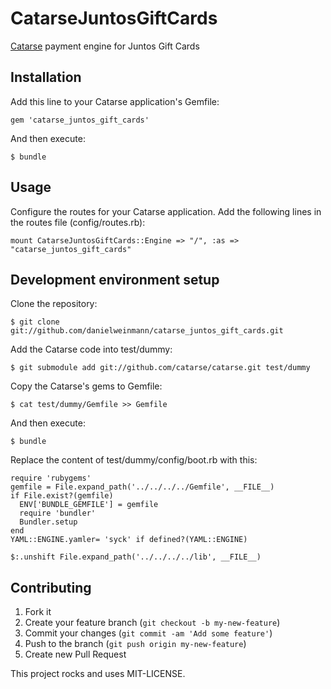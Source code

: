 # CatarseJuntosGiftCards

[Catarse](http://github.com/catarse/catarse) payment engine for Juntos Gift Cards

## Installation

Add this line to your Catarse application's Gemfile:

    gem 'catarse_juntos_gift_cards'

And then execute:

    $ bundle

## Usage

Configure the routes for your Catarse application. Add the following lines in the routes file (config/routes.rb):

    mount CatarseJuntosGiftCards::Engine => "/", :as => "catarse_juntos_gift_cards"

## Development environment setup

Clone the repository:

    $ git clone git://github.com/danielweinmann/catarse_juntos_gift_cards.git

Add the Catarse code into test/dummy:

    $ git submodule add git://github.com/catarse/catarse.git test/dummy

Copy the Catarse's gems to Gemfile:

    $ cat test/dummy/Gemfile >> Gemfile

And then execute:

    $ bundle

Replace the content of test/dummy/config/boot.rb with this:

    require 'rubygems'
    gemfile = File.expand_path('../../../../Gemfile', __FILE__)
    if File.exist?(gemfile)
      ENV['BUNDLE_GEMFILE'] = gemfile
      require 'bundler'
      Bundler.setup
    end
    YAML::ENGINE.yamler= 'syck' if defined?(YAML::ENGINE)

    $:.unshift File.expand_path('../../../../lib', __FILE__)

## Contributing

1. Fork it
2. Create your feature branch (`git checkout -b my-new-feature`)
3. Commit your changes (`git commit -am 'Add some feature'`)
4. Push to the branch (`git push origin my-new-feature`)
5. Create new Pull Request


This project rocks and uses MIT-LICENSE.
